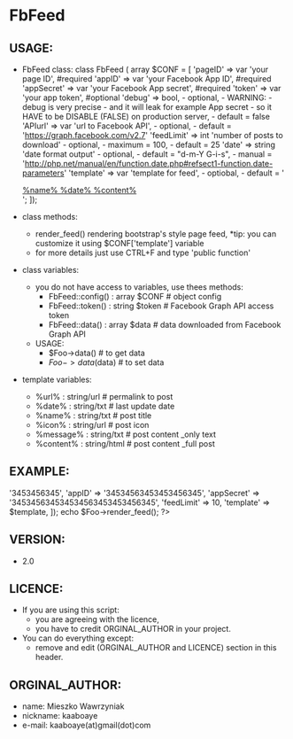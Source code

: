 # FbFeed

## USAGE:
- FbFeed class:
    class FbFeed ( array $CONF = [
        'pageID' => var 'your page ID', #required
        'appID' => var 'your Facebook App ID', #required
        'appSecret' => var 'your Facebook App secret', #required
        'token' => var 'your app token', #optional
        'debug' => bool,
            - optional,
            - WARNING:
              - debug is very precise
              - and it will leak for example App secret
              - so it HAVE to be DISABLE (FALSE) on production server,
            - default = false
        'APIurl' => var 'url to Facebook API',
            - optional,
            - default = 'https://graph.facebook.com/v2.7'
        'feedLimit' => int 'number of posts to download'
            - optional,
            - maximum = 100,
            - default = 25
        'date' => string 'date format output'
            - optional,
            - default = "d-m-Y G-i-s",
            - manual = 'http://php.net/manual/en/function.date.php#refsect1-function.date-parameters'
        'template' => var 'template for feed',
            - optiobal,
            - default = '
                <div class="post">
                    <a href="%url%">
                        %name%
                        %date%
                        %content%
                    </a>
                </div>
                ';
        ]);

- class methods:
    - render_feed() rendering bootstrap's style page feed,
      *tip: you can customize it using $CONF['template'] variable
    - for more details just use CTRL+F and type 'public function'

- class variables:
    - you do not have access to variables, use thees methods:
        - FbFeed::config() : array $CONF # object config
        - FbFeed::token() : string $token # Facebook Graph API access token
        - FbFeed::data() : array $data # data downloaded from Facebook Graph API
    - USAGE:
        - $Foo->data() # to get data
        - $Foo->data($data) # to set data

- template variables:
    - %url% : string/url # permalink to post
    - %date% : string/txt # last update date
    - %name% : string/txt # post title
    - %icon% : string/url # post icon
    - %message% : string/txt # post content _only text
    - %content% : string/html # post content _full post

## EXAMPLE:
<?php

    $Foo = new FbFeed([
        'pageID' => '3453456345',
        'appID' => '34534563453453456345',
        'appSecret' => '345345634534534563453453456345',
        'feedLimit' => 10,
        'template' => $template,
    ]);

    echo $Foo->render_feed();
?>

## VERSION:
- 2.0

## LICENCE:
- If you are using this script:
    - you are agreeing with the licence,
    - you have to credit ORGINAL_AUTHOR in your project.
- You can do everything except:
    - remove and edit (ORGINAL_AUTHOR and LICENCE) section in this header.

## ORGINAL_AUTHOR:
- name: Mieszko Wawrzyniak
- nickname: kaaboaye
- e-mail: kaaboaye(at)gmail(dot)com
